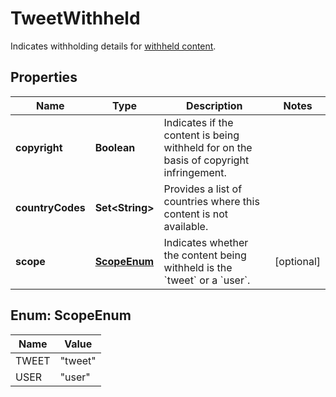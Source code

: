 

# TweetWithheld

Indicates withholding details for [withheld content](https://help.twitter.com/en/rules-and-policies/tweet-withheld-by-country).

## Properties

| Name | Type | Description | Notes |
|------------ | ------------- | ------------- | -------------|
|**copyright** | **Boolean** | Indicates if the content is being withheld for on the basis of copyright infringement. |  |
|**countryCodes** | **Set&lt;String&gt;** | Provides a list of countries where this content is not available. |  |
|**scope** | [**ScopeEnum**](#ScopeEnum) | Indicates whether the content being withheld is the &#x60;tweet&#x60; or a &#x60;user&#x60;. |  [optional] |



## Enum: ScopeEnum

| Name | Value |
|---- | -----|
| TWEET | &quot;tweet&quot; |
| USER | &quot;user&quot; |



